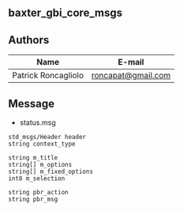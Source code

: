 ## baxter_gbi_core_msgs

## Authors

| Name | E-mail |
|------|--------|
| Patrick Roncagliolo | roncapat@gmail.com |

## Message

* status.msg
```
std_msgs/Header header
string context_type

string m_title
string[] m_options
string[] m_fixed_options
int8 m_selection

string pbr_action
string pbr_msg
```
